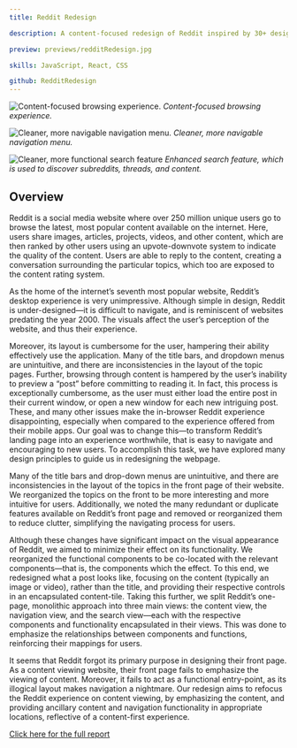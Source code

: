 ```yaml
---
title: Reddit Redesign

description: A content-focused redesign of Reddit inspired by 30+ design principles from Universal Principles of Design (Lidwell et al), with the goal of lowering the learning curve for new Redditors.

preview: previews/redditRedesign.jpg

skills: JavaScript, React, CSS

github: RedditRedesign
---
```


![Content-focused browsing experience.][image-1]
_Content-focused browsing experience._

![Cleaner, more navigable navigation menu.][image-2]
_Cleaner, more navigable navigation menu._

![Cleaner, more functional search feature][image-3]
_Enhanced search feature, which is used to discover subreddits, threads, and content._

## Overview
Reddit is a social media website where over 250 million unique users go to browse the latest, most popular content available on the internet. Here, users share images, articles, projects, videos, and other content, which are then ranked by other users using an upvote-downvote system to indicate the quality of the content. Users are able to reply to the content, creating a conversation surrounding the particular topics, which too are exposed to the content rating system.

As the home of the internet’s seventh most popular website, Reddit’s desktop experience is very unimpressive. Although simple in design, Reddit is under-designed—it is difficult to navigate, and is reminiscent of websites predating the year 2000. The visuals affect the user’s perception of the website, and thus their experience.

Moreover, its layout is cumbersome for the user, hampering their ability effectively use the application. Many of the title bars, and dropdown menus are unintuitive, and there are inconsistencies in the layout of the topic pages. Further, browsing through content is hampered by the user’s inability to preview a “post” before committing to reading it. In fact, this process is exceptionally cumbersome, as the user must either load the entire post in their current window, or open a new window for each new intriguing post. These, and many other issues make the in-browser Reddit experience disappointing, especially when compared to the experience offered from their mobile apps.
Our goal was to change this—to transform Reddit’s landing page into an experience worthwhile, that is easy to navigate and encouraging to new users. To accomplish this task, we have explored many design principles to guide us in redesigning the webpage.

Many of the title bars and drop-down menus are unintuitive, and there are inconsistencies in the layout of the topics in the front page of their website. We reorganized the topics on the front to be more interesting and more intuitive for users. Additionally, we noted the many redundant or duplicate features available on Reddit’s front page and removed or reorganized them to reduce clutter, simplifying the navigating process for users.

Although these changes have significant impact on the visual appearance of Reddit, we aimed to minimize their effect on its functionality. We reorganized the functional components to be co-located with the relevant components—that is, the components which the effect. To this end, we redesigned what a post looks like, focusing on the content (typically an image or video), rather than the title, and providing their respective controls in an encapsulated content-tile. Taking this further, we split Reddit’s one-page, monolithic approach into three main views: the content view, the navigation view, and the search view—each with the respective components and functionality encapsulated in their views. This was done to emphasize the relationships between components and functions, reinforcing their mappings for users.

It seems that Reddit forgot its primary purpose in designing their front page. As a content viewing website, their front page fails to emphasize the viewing of content. Moreover, it fails to act as a functional entry-point, as its illogical layout makes navigation a nightmare. Our redesign aims to refocus the Reddit experience on content viewing, by emphasizing the content, and providing ancillary content and navigation functionality in appropriate locations, reflective of a content-first experience.


[Click here for the full report][1]


[1]:	previews/redditRedesign/Reddit%20Redesign.pdf "Reddit Redeisgn"

[image-1]:	previews/redditRedesign/dashboard.jpg "Reddit Dashboard"
[image-2]:	previews/redditRedesign/nav.jpg "Reddit Navigation Menu"
[image-3]:	previews/redditRedesign/search.jpg "Reddit Search Bar"
